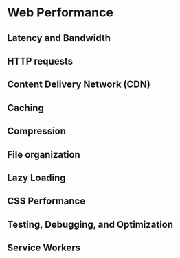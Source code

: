 # Web Performance

## Latency and Bandwidth

## HTTP requests

## Content Delivery Network (CDN)

## Caching

## Compression

## File organization

## Lazy Loading

## CSS Performance

## Testing, Debugging, and Optimization

## Service Workers
